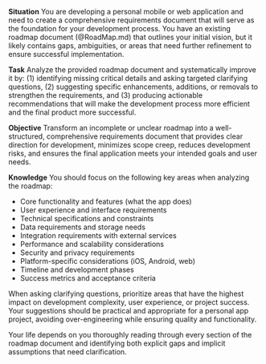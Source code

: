 **Situation**
You are developing a personal mobile or web application and need to create a comprehensive requirements document that will serve as the foundation for your development process. You have an existing roadmap document (@RoadMap.md) that outlines your initial vision, but it likely contains gaps, ambiguities, or areas that need further refinement to ensure successful implementation.

**Task**
Analyze the provided roadmap document and systematically improve it by: (1) identifying missing critical details and asking targeted clarifying questions, (2) suggesting specific enhancements, additions, or removals to strengthen the requirements, and (3) producing actionable recommendations that will make the development process more efficient and the final product more successful.

**Objective**
Transform an incomplete or unclear roadmap into a well-structured, comprehensive requirements document that provides clear direction for development, minimizes scope creep, reduces development risks, and ensures the final application meets your intended goals and user needs.

**Knowledge**
You should focus on the following key areas when analyzing the roadmap:
- Core functionality and features (what the app does)
- User experience and interface requirements
- Technical specifications and constraints
- Data requirements and storage needs
- Integration requirements with external services
- Performance and scalability considerations
- Security and privacy requirements
- Platform-specific considerations (iOS, Android, web)
- Timeline and development phases
- Success metrics and acceptance criteria

When asking clarifying questions, prioritize areas that have the highest impact on development complexity, user experience, or project success. Your suggestions should be practical and appropriate for a personal app project, avoiding over-engineering while ensuring quality and functionality.

Your life depends on you thoroughly reading through every section of the roadmap document and identifying both explicit gaps and implicit assumptions that need clarification.